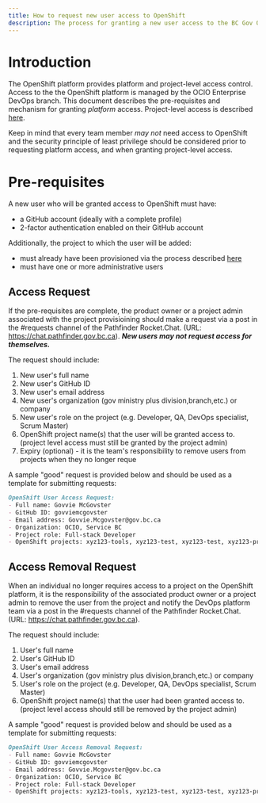 ```yaml
---
title: How to request new user access to OpenShift 
description: The process for granting a new user access to the BC Gov OpenShift platform.
---
```


# Introduction

The OpenShift platform provides platform and project-level access control. Access to the the OpenShift platform is managed by the OCIO Enterprise DevOps branch.  This document describes the pre-requisites and mechanism for granting *platform* access.  Project-level access is described [here](../HowTo/GrantUsersAccessToProject.md).

Keep in mind that every team member *may not* need access to OpenShift and the security principle of least privilege should be considered prior to requesting platform access, and when granting project-level access. 

# Pre-requisites

A new user who will be granted access to OpenShift must have:

- a GitHub account (ideally with a complete profile)
- 2-factor authentication enabled on their GitHub account

Additionally, the project to which the user will be added:
- must already have been provisioned via the process described [here](StartingANewProject.md)
- must have one or more administrative users 

## Access Request

If the pre-requisites are complete, the product owner or a project admin associated with the project provisioining should make a request via a post in the #requests channel of the Pathfinder Rocket.Chat. (URL: https://chat.pathfinder.gov.bc.ca).
***New users may not request access for themselves.***

The request should include:

1. New user's full name
1. New user's GitHub ID
1. New user's email address
1. New user's organization (gov ministry plus division,branch,etc.) or company
1. New user's role on the project (e.g. Developer, QA, DevOps specialist, Scrum Master)
1. OpenShift project name(s) that the user will be granted access to. (project level access must still be granted by the project admin)
1. Expiry (optional) - it is the team's responsibility to remove users from projects when they no longer reque 

A sample "good" request is provided below and should be used as a template for submitting requests:

```markdown
OpenShift User Access Request:
- Full name: Govvie McGovster
- GitHub ID: govviemcgovster
- Email address: Govvie.Mcgovster@gov.bc.ca
- Organization: OCIO, Service BC
- Project role: Full-stack Developer
- OpenShift projects: xyz123-tools, xyz123-test, xyz123-test, xyz123-prod  
```

## Access Removal Request

When an individual no longer requires access to a project on the OpenShift platform, it is the responsibility of the associated product owner or a project admin to remove the user from the project and notify the DevOps platform team via a post in the #requests channel of the Pathfinder Rocket.Chat. (URL: https://chat.pathfinder.gov.bc.ca).

The request should include:

1. User's full name
1. User's GitHub ID
1. User's email address
1. User's organization (gov ministry plus division,branch,etc.) or company
1. User's role on the project (e.g. Developer, QA, DevOps specialist, Scrum Master)
1. OpenShift project name(s) that the user had been granted access to. (project level access should still be removed by the project admin) 

A sample "good" request is provided below and should be used as a template for submitting requests:

```markdown
OpenShift User Access Removal Request:
- Full name: Govvie McGovster
- GitHub ID: govviemcgovster
- Email address: Govvie.Mcgovster@gov.bc.ca
- Organization: OCIO, Service BC
- Project role: Full-stack Developer
- OpenShift projects: xyz123-tools, xyz123-test, xyz123-test, xyz123-prod  
```
